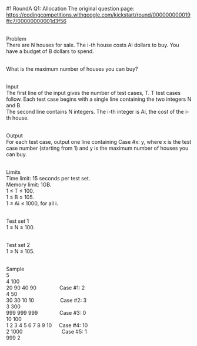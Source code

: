 #1 RoundA Q1: Allocation
The original question page:<br/>
https://codingcompetitions.withgoogle.com/kickstart/round/000000000019ffc7/00000000001d3f56<br/><br/>

Problem<br/>
There are N houses for sale. The i-th house costs Ai dollars to buy. You have a budget of B dollars to spend.<br/><br/>

What is the maximum number of houses you can buy?<br/><br/>

Input<br/>
The first line of the input gives the number of test cases, T. T test cases follow. Each test case begins with a single line containing the two integers N and B.<br/> 
The second line contains N integers. The i-th integer is Ai, the cost of the i-th house.<br/><br/>

Output<br/>
For each test case, output one line containing Case #x: y, where x is the test case number (starting from 1) and y is the maximum number of houses you can buy.<br/><br/>

Limits<br/>
Time limit: 15 seconds per test set.<br/>
Memory limit: 1GB.<br/>
1 ≤ T ≤ 100.<br/>
1 ≤ B ≤ 105.<br/>
1 ≤ Ai ≤ 1000, for all i.<br/><br/>

Test set 1<br/>
1 ≤ N ≤ 100.<br/><br/>

Test set 2<br/>
1 ≤ N ≤ 105.<br/><br/>

Sample<br/>
5<br/>
4 100<br/>
20 90 40 90               &nbsp;&nbsp;&nbsp;&nbsp;&nbsp;&nbsp;&nbsp;&nbsp;&nbsp;&nbsp;&nbsp;&nbsp;&nbsp;&nbsp;&nbsp;Case #1: 2<br/>
4 50<br/>
30 30 10 10               &nbsp;&nbsp;&nbsp;&nbsp;&nbsp;&nbsp;&nbsp;&nbsp;&nbsp;&nbsp;&nbsp;&nbsp;&nbsp;&nbsp;&nbsp;&nbsp;&nbsp;Case #2: 3<br/>
3 300<br/>
999 999 999               &nbsp;&nbsp;&nbsp;&nbsp;&nbsp;&nbsp;&nbsp;&nbsp;&nbsp;&nbsp;&nbsp;&nbsp;&nbsp;&nbsp;Case #3: 0<br/>
10 100<br/>
1 2 3 4 5 6 7 8 9 10      &nbsp;&nbsp;&nbsp;&nbsp;Case #4: 10<br/>
2 1000
&nbsp;&nbsp;&nbsp;&nbsp;&nbsp;&nbsp;&nbsp;&nbsp;&nbsp;&nbsp;&nbsp;&nbsp;&nbsp;&nbsp;&nbsp;&nbsp;&nbsp;&nbsp;&nbsp;&nbsp;&nbsp;&nbsp;&nbsp;&nbsp;&nbsp;&nbsp;Case #5: 1<br/>
999 2<br/><br/>
